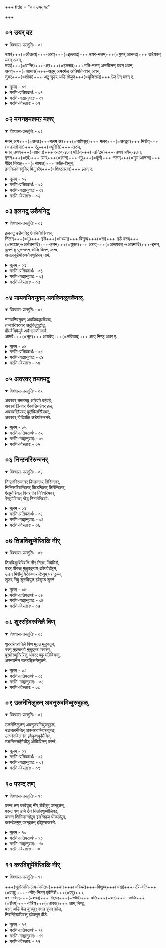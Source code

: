 +++
title = "०१ उयर् वऱ"

+++


## ०१ उयर् वऱ

<details open><summary>विश्वास-प्रस्तुतिः - ०१</summary>

उयर्व्+++(=औन्नत्य)+++-अऱव्+++(=इल्लाद)+++ उयर्-नलम्+++(=गुणम्|आनन्द)+++ उडैयवन् यवन् अवन्,  
मयर्व्+++(=भ्रान्ति)+++-अऱ+++(=इल्लाद)+++ मति-नलम् अरुळिनन् यवन् अवन्,  
अयर्व्+++(=आयास)+++-अऱुम् अमरर्गळ् अधिपति यवन् अवन्,  
तुयर्+++(=शोक)+++-अऱु चुडर् अडि तॊऴुद्+++(=पूजिसल्)+++ ऎऴ् ऎन् मनन् ए.
</details>

<details><summary>मूलम् - ०१</summary>

उयर् वऱ वुयर् नलम् उडैयवन् यवनवन्,  
मयर्वऱ मदिनलम् अरुळिनन् यवनवन्,  
अयर् वऱु ममरर् हळ् अदिपतियवनवन्,  
तुयरऱु शुडरडि तॊऴुदॆऴॆन् मनने.
</details>

<details><summary>गरणि-प्रतिपदार्थः - ०१</summary>

ऎन् मनने = नन्न मनस्से, उयर्वु = \(तनगिन्तलू हॆच्चाद\) हिरिमॆयन्नु, अऱ = इल्लद हागॆ, उयर् = उन्नतवाद \(हॆच्चाद\), नलम् = कल्याणगुणगळन्नु, उडैयवन् = उळ्ळवनु, यवन् = यारो, अवन् = अवन,  
मयर्वु = भ्रान्तियन्नु, अऱ = नीगिसुवन्थ, मदि = ज्ञान\(बुद्धि\)वन्नु, नलम् = भक्तियन्नु, अरुळिनन् = करुणिसिदवनु, यवन् = यारो, अवन् = अवन,  
अयर्वु = आयासवन्नु, निश्शक्तियन्नु मरॆवन्नु, अऱुम् = नीगिदवराद, अमरर् हळ् = अमरर \(नित्यसूरिगळ\), अदिपतियवन् = ऒडॆयनु यारो, अवन् = अवन, तुयर् = दुःखसङ्कटगळन्नु, अऱु= कडिदु हाकुव, शुडर् = प्रकाशिसुव, अडि = तिरुवडिगळन्नु तॊऴुदु = पूजिसुवुदक्कागि, ऎऴु = ऎद्देळु. 
</details>

<details><summary>गरणि-गद्यानुवादः - ०१</summary>

नन्न मनस्से,  
गुणद हिरिमॆयल्लि यारु ऎल्लरिगिन्तलू हॆच्चिन कल्याणगुणगळन्नुळ्ळवनो,  
यारु भ्रान्तियन्नु नीगिसुवन्थ ज्ञानवन्नू \(बुद्धियन्नू\) भक्तियन्नू करुणिसिदनो,  
आयास, निश्शक्ति, मरॆवु इल्लद नित्यसूरिगळिगॆ यारु ऒडॆयनो,  
दुःख सङ्कटगळन्नु तॊडॆदु हाकुवन्थ अवन प्रकाशिसुव तिरुवडिगळन्नु पूजिसुवुदक्कॆ ऎद्देळु. 
</details>

<details><summary>गरणि-विस्तारः - ०१</summary>

ऎल्ल उद्ग्रन्थगळू इष्टदेवता प्रार्थनॆयिन्द प्रारम्भवागुत्तवॆ. हागॆये, तिरुवाय् मॊऴिय मॊदलनॆय पाशुरवाद इदु इष्टदैवताप्रार्थनॆयिन्दले मॊदलागुत्तदॆ. हिडिद कॆलस सुसूत्रवागि नडॆदु सम्पूर्णगॊळ्ळबेकॆम्बुदु इदक्कॆ कारण.

तिरुवाय् मॊऴिगॆ इष्टदेवतॆ ऎन्दरॆ, सकलसद्गुणसम्पन्ननागि, सर्वोत्कृष्टनागि, परमकरुणामूर्तियागि, नित्यसूरिगॆ ऒडॆयनागि, आश्रितर दुःकसङ्कटगळन्नु तॊडॆदु हाकुववनागि इरुववने. आ परमात्मन तिरुवडिगळिगॆ ऎरगि, पूजिसुवुदु मॊदल कर्तव्य. 

तिरुवाय् मॊऴिय आद्यन्त हेळिरुवुदु अर्थपञ्चकवन्नु. ई मॊदलनॆय पाशुरदल्लिये ई विषयवन्नु ऎत्तिकॊळ्ळलागिदॆ \(१\) इदरल्लि भगवन्तन स्वरूपवन्नु सङ्ग्रहवागि हेळलागिदॆ. अवनु सकल कल्याणगुणगळिन्द परिपूर्णनु. परमकारुण्यमूर्ति. नित्यसूरिगळिगॆ ऒडॆयनु. शरणागतरक्षकनु \(२\)इदरल्लि चेतनन स्वरूपवन्नु हेळलागिदॆ. देहात्मभ्रान्तियिन्द तॊळलुववनु. इदर फलवागि, दुःखसङ्कटगळिन्द तॊळलुववनु. \(३\) चेतननु ई भ्रान्तियिन्दलू, दुःखसङ्कटगळिन्दलू बिडुगडॆ हॊन्दुवुदक्कॆ उपायवन्नु तिळिसुवुदु- कायावाचामनसा भगवन्तनन्नु चिन्तिसुत्ता, स्वामिय तिरुवडिगळन्नाश्रयिसि, ऎरगि, पूजिसुवुदु. \(४\) भगवन्तनल्लि शरणागतनागलु, बरुव प्रतिबन्धकवॆन्दरॆ भ्रान्तिरूपवाद अज्ञान. भगवन्तन कृपॆयिन्द इदु तॊलगुवुदु. \(५\) भगवन्तनन्नु आश्रयिसुवुदर फलवे परमपदसिद्धि, अमरत्त, मत्तु भगवन्तन नित्यकैङ्कर्य. 

तिरुवाय् मॊऴिय ई मॊदल पाशुरदल्लि तत्त्व, हित, पुरुषार्थगळन्नु हेळलागिदॆ- सकलकल्याणगुण परिपूर्णनागि, परमकृपाळुवागि, चेतनन भ्रान्तियन्नु होगलाडिसुव ज्ञान भक्तिगळन्नु नीडुववनागि, दुःखसङ्कटगळन्नु तॊलगिसुववनागिरुव परमात्मने – परतत्त्व. दुःखसङ्कटगळिगॆ गणियाद संसारद बन्धनदिन्द बिडुगडॆ हॊन्दुवुदक्कागि, परमात्मन तिरुवडिगळन्नु पूजिसुवुदे हित. परमात्मन तिरुवडिगळन्नाश्रयिसि, भजिसि, पूजिसि, ऒलिसिकॊण्डु, अवन कृपॆगॆ पात्रनागिअमरत्ववन्नू परमपददल्लि अवन नित्यकैङ्कर्यवन्नु पडॆदुकॊळ्ळुवुदे चेतनन परमपुरुषार्थ. 

ई पाशुरदल्लि नित्यसूरिगळ स्वरूपवन्नु हेळलागिदॆ- अवरु अमररु. सांसारिकवाद ऎल्ल सङ्कटगळिन्दलू बिडुगडॆ हॊन्दिदवरु. मरॆवु, आयास, निश्शक्ति मुन्तादवुगळिल्लदवरु. भगवन्तन नेरवाद ऒडॆतनक्कॆ ऒळपट्टवरु. अवन तिरुवडिगळ नित्यकैङ्कर्यदल्लि तॊडगिरुववरु. 

आळ्वाररु हेळुत्तारॆ- मनस्से, सकलकल्याणगुणपरिपूर्णनाद, नित्यसूरिगळिगॆ ऒडॆयनाद, कारुण्यनिधियाद, दुःखसङ्कटगळिन्द बिडुगादॆ माडतक्कवनाद परमात्मन तेजः पूर्णवाद तिरुवडिगळिगॆ ऎरगोण. अवुगळन्नु पूजिसोण, ऎद्देळु.

सरळवू सुन्दरवू आद तिरुवाय् मॊऴिय व्याख्यानकाररिगॆ कडमॆये इल्ल. व्याख्यानगळल्लि ऐदु सुप्रसिद्धियादवु- तिरुक्कूरुहै पिळ्ळान् पिळ्ळान् ऎम्बवरदु “आयिरम् पडि” ऎम्बुदॊन्दु. नञ्जीयर् अवरदु “ऒन् बदिनायिरम् पडि” ऎम्बुदु ऎरडनॆयदु. वादिकेसरि अऴहिय मणवाळ जीयर् अवरदु “पन्नीरायिरम् पडि” ऎम्बुदु मूरनॆयदु. पॆरियवाच्चान् पिळ्ळै अवरदु” इतुपत्तु नालायिरम् पडि” ऎम्बुदु नाल्कनॆयदु. नम् पिळ्ळै अवरु हेळिद्दन्ने वडक्कूत्तिरुवीदि पिळ्ळै अवरु हेळिद “ईडु” ऎम्ब “मुप्पत्तारायिअम् पडि” व्याख्यान. तिरुवाय् मॊऴिय समग्रवागि कालक्षेपमाडलिच्छिसुववरु, तिळिदवर मूलक, अवश्यवागि, ई व्याख्यानगळन्नु अरितुकॊळ्ळलेबेकु.
</details>

## ०२ मननहमलमऱ मलर्

<details open><summary>विश्वास-प्रस्तुतिः - ०२</summary>

मनन् अग+++(=अन्तः)+++मलम् अऱ+++(=नाशिसुव)+++ मलर्+++(=अरळुव)+++ मिशैय्+++(=उन्नतोन्नत)+++ ऎऱु+++(=पूरिसि)+++-तरुम्,  
मनन् उणर्व्+++(=ज्ञानत्त्)+++ अळव्-इलन् पॊऱिय्+++(=इन्द्रिय)+++-उणर्व् अवैय्-इलन्,  
इनन्+++(=एवं)+++ उणर्+++(=ज्ञान)+++-मुऱु+++(=पूर्ण)+++-नलम्+++(=गुण|आनन्द)+++ ऎदिर् निहऴ्+++(=साम्प्रत)+++ कऴि-विनुम्,  
इननिलनॆननुयिर् मिगुनरैय्+++(=शिष्टतरान्)+++ इलन् ए.
</details>

<details><summary>मूलम् - ०२</summary>

मननहमलमऱ मलर् मिशैयॆऱुदरुम्,  
मननुणर् वळविलन् पॊऱियुणर् ववैयिलन्,  
इननुणर् मुऴुनलम् ऎदिर् निहऴ् कऴिविनुम्,  
इननिलनॆननुयिर् मिहुनरैयिलने.
</details>

<details><summary>गरणि-प्रतिपदार्थः - ०२</summary>

मननहम् = मनस्सिन ऒळगडॆय, मलम् = कॊळकन्नु, अऱ = नाशगॊळिसलु, मलर् = अरळुव, मिशै= मेलिन्द मेलॆ, ऎऱु-तरुम् = मूडिबरुव, मनन् = मनस्सिन, उणर्वु = ज्ञानदिन्द, अळविलन् = अळॆयलुआगदवनू, पॊऱि = इन्द्रियगळ, उणर्वु = ज्ञानगळाद, अवै = अवुगळिन्द, इलन् = अरियलागदवनू, इनन् = इन्थवनु, मुऱु = परिपूर्णवाद, उणर् = ज्ञानवन्नू, नलम् = आनन्दवन्नू, उळ्ळवनु, ऎदिर् = मुन्दिन, निहऴ् = ईगिन, कऴि विनुम् = हिन्दिन कालगळल्लियू, इनन् = इन्थवनु, इलन् = इल्ल, ऎन् नन् उयिर् = नन्न उत्तमवादआत्मवॆ अवनु, मिगु = अवनिगॆ समनाद, नरै = हिरिमॆयुळ्ळवनु, इलन् = इल्लवे इल्ल. 
</details>

<details><summary>गरणि-गद्यानुवादः - ०२</summary>

मनस्सिन ऒळगडॆय कॊळकन्नु नाशगॊळिसलु अरळुव,  
मेलिन्द मेलॆ मूडि बरुव,  
अन्तरङ्गद \(मनस्सिन\) ज्ञानदिन्द अळॆयलु आगदवनू,  
इन्द्रियगळ ज्ञानिगळ् आदवुगळिन्द अरियल् आगदवनू, इन्थवनु,  
परिपूर्णवाद ज्ञानवन्नू आनन्दवन्नू उळ्ळवन् आगिद्दानॆ.  
मुन्दिन, ईगिन, हिन्दिन कालगळल्लि इन्थवनु इल्ल.  
नन्न उत्तमवाद आत्मवे अवनु.  
अवनिगॆ सरिसमनाद हिरिमॆय् उळ्ळवनु इल्लवे इल्ल. 
</details>

<details><summary>गरणि-विस्तारः - ०२</summary>

मनस्सिन ऒळगडॆय कॊळकन्नु नाशगॊळिसलु अरळुव, मेलिन्द मेलॆ मूडि बरुव, अन्तरङ्गद \(मनस्सिन\) ज्ञानदिन्द अळॆयलु आगदवनू, इन्द्रियगळ ज्ञानिगळादवुगळिन्द अरियलागदवनू, इन्थवनु, परिपूर्णवाद ज्ञानवन्नू आनन्दवन्नू उळ्ळवनागिद्दानॆ. मुन्दिन, ईगिन, हिन्दिन कालगळल्लि इन्थवनु इल्ल. नन्न उत्तमवाद आत्मवे अवनु. अवनिगॆ सरिसमनाद हिरिमॆयुळ्ळवनु इल्लवे इल्ल. 

मॊदल पाशुरदल्लि आळ्वाररु भगवन्तनु सकलकल्याणगुणनिधियॆन्दू, सर्वश्रेष्ठनॆन्दू, परमपददल्लि वासिसुव नित्यसूरिगळिगॆ नियामकनॆन्दू, दुःखसङ्कटगळन्नु नीगिसुववनॆन्दू हेळुत्ता आ महामहिमन तिरुवडिगळन्नाश्रयिसबेकॆन्दु हेळिदरु. ई पाशुरदल्लि, भगवन्तन परत्वद हिरिमॆयेनॆम्बुदन्नु विवरिसि हेळुत्तारॆ.

भगवन्तन तिरुवडिगळु अष्टु सुलभवागि नमगॆ लभिसुवुदे? अवनन्नु मनस्सिनिन्दलू इन्द्रियगळिन्दलू तिळियलादीते? 

ऎण्टुबगॆय कॊळकु नम्ममनस्सिनल्लि मनॆमाडिकॊण्डिरुत्तवॆ ऎन्नुत्तारॆ.काम, क्रोध, लोभ, हर्ष, मान, मद, धृति मत्तु विषाद – इवुगळन्नु मनस्सिन कश्मल ऎन्नुत्तारॆ. कॊळकाद मनस्सिनिन्द भगवच्चिन्तनॆ साध्यविल्ल. ई कॊळकन्नु निवारिसुवुदक्कॆ मनस्सिनल्लिये आगिन्दाग्गॆ हॆच्चिन ज्ञान मूडि बरुत्तदॆ. इदन्नु विवेक ऎन्नुत्तारॆ. विवेकदिन्द मनस्सिन कॊळकन्नु कण्डुकॊळ्ळबहुदु. अवुगळन्नु तडॆगट्टबहुदु. मनस्सन्नु परिशुद्धगॊळिसबहुदु. शुद्धमनस्सिनिन्द मात्रवे भगवन्तनन्नु अरियलादीते? मनस्सिन ज्ञानदशक्ति ऎष्टे हॆच्चु ऎन्दरू सह, अदरिन्द भगवन्तनन्नु तिळियलु साध्यवागुवुदिल्ल. भगवन्तनु अदक्कॆ ऎटुकदवनु – ’पर’नु. 

इन्नु इन्द्रियगळिन्दलो? मनस्सिन ज्ञान आन्तरङ्गिकवादरॆ, इन्द्रियगळ ज्ञान बहिरङ्गवादद्दु. ऎदुरिगॆ, सृष्टिय वस्तुगळन्नॆल्ला, ऎन्दरॆ, चेतन अचेतन वस्तुगळन्नॆल्ला इन्द्रियगळ मूलक ग्रहिसि, तिळियबहुदु. आदरॆ, आ वस्तुगळन्नु अवुगळन्नु कुरितु तिळिदुकॊळ्ळुवॆवे विना, आ ऎल्लवू अवने आगि, अवुगळल्लि अडगिरुववनू आगि, अवुगळॆल्लदरॆ निर्वाहकनू आगि, अवुगळिगिन्त ’पर’नू आगिरुव भगवन्तनन्नु ई इन्द्रियगळु अरितुकॊळ्ळलारवु. 

मनस्सिन ज्ञानदिन्दलू, इन्द्रियगळ ज्ञानदिन्दलू भगवन्तनु ’इन्थवनु’ ऎन्दु तिळिदुकॊळ्ळलु साध्यवागुवुदिल्ल. अवुगळ ज्ञानवॆल्लवू अल्पवे, अपूर्णवे. 

भगवन्तनादरो परिपूर्णज्ञानस्वरूपि, परिपूर्ण आनन्द स्वरूपि. अवन परत्व मत्तु ज्ञानानन्द स्वरूपद हिरिमॆगॆ, हिन्दिनकालदल्लि ईगिन कालदल्लि मुन्दिन कालदल्लि, याव कालदल्लियू अवनिगॆ साटियॆनिसिदवरु यारू इल्ल. 

आद्दरिन्द, मनुष्यनु आत्मनन्नु प्रयत्न पूर्वकवागि हेगॆ कण्डुकॊळ्ळलु \(अरितुकॊळ्ळलु\) साध्यवो, हागॆये, अवन आत्मन आत्मनन्नू अरितुकॊळ्ळलु सततवागि यत्निसबेकु. 

आळ्वाररु हेळुत्तारॆ- मनस्से, भगवन्तनु मनस्सिगू इन्द्रियगळिगू ’पर’नागिद्दानॆ. परिपूर्णवाद ज्ञानद मत्तु परिपूर्णवाद आनन्दद स्वरूपि अवनु. हिरिमॆयल्लि अवनिगॆ समनादवरु यावागलू याव कालदल्लू, इल्लवे इल्ल\! नन्न अन्तरङ्गदल्लिये अवनिद्दानॆ\! नन्न आत्मक्कॆ आत्मनागिद्दानॆ\! इदन्नरितुकॊण्डु, नावु अवन तिरुवडिगळन्नु अत्यन्त विनीतभावदिन्द आश्रयिसोण – ऎद्देळु.
</details>

## ०३ इलनदु उडैयनिदु

<details open><summary>विश्वास-प्रस्तुतिः - ०३</summary>

इलनदु उडैयनिदु ऎननिनैवरियवन्,  
निलन्+++(=भू)+++-इडै+++(=मध्यम्)+++ विसुम्ब्+++(=ख)+++-इडै उरुव्+++(=रूपवत्→अचेतनादि)+++-इनन्+++(=युक्त)+++ अरुव्+++(=अरूपवत् →आत्मादि)+++-इनन्,  
पुलनॊडु पुलनलन् ऒऴि विलन् परन्द,  
अन्नलनुडैयॊरुवनैनणुहिनम् नामे.
</details>

<details><summary>मूलम् - ०३</summary>

इलनदु उडैयनिदु ऎननिनैवरियवन्,  
निलनिडै विशुम्बिडै उरुविननरुविनन्,  
पुलनॊडु पुलनलन् ऒऴि विलन् परन्द,  
अन्नलनुडैयॊरुवनैनणुहिनम् नामे.
</details>

<details><summary>गरणि-प्रतिपदार्थः - ०३</summary>

इलन् अदु = अदरल्लि \(अवनु\) इल्ल, उडैयन् इदु = इदरल्लि \(अवनु\) इद्दानॆ, ऎन् = ऎम्बुदन्नु, निनैवु = चिन्तिसुवुदक्कॆ, अरियवन् = अपरूपनादवनु, \(असाध्यनु\),  
निलन् इडै = नॆलदल्लि \(भूलोक मुन्ताद कॆळलोकगळल्लि\), विशुम्बुइडै = आकाशदल्लि \(मेलण लोकगळल्लि\), उरुविनन् = रूपवुळ्ळ अचेतनवस्तुगळॆल्लदरल्लियू उळ्ळवनु, अरुविनन् = रूपविल्लद चेतनवस्तुगळॆल्लदरल्लियू उळ्ळवनु, पुलनॊडु = इन्द्रियविषयगळागियू, पुलनलन् = इन्द्रिय विषयगळागदॆयू, इरुववनु, ऒऴिवु इलन् = नाशविल्लदवनु, परन्द = व्यापिसिरुव, अनलम् उडै = \(सकल\) कल्याणगुणगळॊडनॆ कूडिदवनु, ऒरुवनै = साटियिल्लदवनु – अवनन्नु, नामे = नावे, नणुहिहन् = समीपिसिद्देवॆ. 
</details>

<details><summary>गरणि-गद्यानुवादः - ०३</summary>

इदरल्लि \(अवनु\) इल्ल, अदरल्लि इद्दानॆ ऎम्बुदन्नु चिन्तिसलु असाध्यनादवनन्नु, नॆलदल्लि \(भूलोक मुन्ताद कॆळलोकगळल्लि\) मत्तु आकाशदल्लि \(मेलण लोकगळल्लि\) इरुव रूपवुळ्ळ अचेतन वस्तुगळल्लियू, रूपविल्लद चेतनवस्तुगळल्लियू इरुववनन्नु, इन्द्रियगळ विषयगळागियू विषयगळागदॆयू इरुववनन्नु, नाशविल्लदवनन्नु, व्यापिसिरुव आ कल्याणगुणगळॊडनॆ कूडिदवनन्नु, साटियिल्लदवनन्नु नावे समीपिसिद्देवॆ. 
</details>

<details><summary>गरणि-विस्तारः - ०३</summary>

हिन्दिन पाशुरदल्लि भगवन्तन ’पर’त्ववन्नु हेळलायितु. ई पाशुरदल्लि भगवन्तन ’सर्वव्यापकत्व’ मुन्ताद इन्नू कॆलवु विशिष्टगुणगळन्नु विवरिसलागुवुदु. 

भगवन्तनॆल्लिद्दानॆ? इल्ले? अल्ले? ई वस्तुविनल्ले? आ वस्तुविनल्ले? अवनु ऎल्लि इल्ल? ई बगॆय संशयक्कॆ अवकाशकॊडद हागॆ भगवन्तनु ऎल्लॆल्लियू ऎल्ल वस्तुगळल्लियू दॊड्डदु चिक्कदु ऎन्नदॆ, चेतन अचेतन ऎन्नदॆ, मेलण लोकदवु, भूलोकदवु, कॆळगिन लोकगळवु ऎन्नदॆ – ऎल्ल वस्तुगळल्लियू कूडिकॊण्डिद्दानॆ. 

रूपविरुव वस्तुगळु अचेतनगळु. अवु बगॆबगॆय रूपगळन्नु पडॆदवु. प्रकृतियल्लिरतक्कवु. कण्णिगॆ काणिसतक्कवु. चेतनवस्तुगळॆन्दरॆ चैतन्यवन्नु हॊन्दिरुव मनुष्य मत्तु बगॆबगॆय प्राणिगळु. अवु चलिसतक्कवु, कॆलस माडतक्कवु, आशॆ, कोप, द्वेषगळन्नुळ्ळवु. ई चेतन वस्तुगळिगू भिन्नरूपविदॆ, दिट्ट. आदरॆ, ई वस्तुगळल्लिद्दुकॊण्डु अवुगळिगॆ चैतन्यवन्नु कॊडतक्क जीवात्मनिगॆ रूपविल्ल. आळ्वाररु ’रूपविरुव’ ’रूपविल्लद’ वस्तुगळन्नु विङ्गडिसिरुवुदु हीगॆ ऎनिसुत्तदॆ. 

इन्द्रियगळन्नु प्रकृतियल्लिरुव वस्तुगळन्नु अरितुकॊळ्ळुव साधनगळु ऎन्नुत्तारॆ. इन्द्रियगळु हत्तु ऐदु ज्ञानेन्द्रियगळु, ऐदु कर्मेन्द्रियगळु. किवि, कण्णु, मूगु, नालगॆ, चर्म – इवु ज्ञानेन्द्रियगळु. वाक्कू, पाणि\(कै\), पाद\(कालु\), पायु \(मलमूत्रद्वार\), उपस्थ\(जननेन्द्रिय\) – इवु कर्मेन्द्रियगळु. इन्द्रियगळिगॆ वेद्यवागुव \(तिळियुव\) विषयवन्नु ’इन्द्रियार्थ अथवा ’विषय’ ऎन्नुत्तारॆ. ज्ञानेन्द्रियगळल्लि किविगॆ शब्द तिळियुत्तदॆ. आद्दरिन्द ’शब्द’ अदर मूगिगॆ ’गन्ध’ \(वासनॆ\), नालगॆगॆ ’रस’\(रुचि\), चर्मक्कॆ ’स्पर्श’ – इवु इन्द्रियार्थगळु. कर्मेन्द्रियगळल्लि वाक्किगॆ ’मातु’ पाणिगॆ \(कैगॆ\) ’कुशल कॆलस’, पाद\(कालु\)क्कॆ सञ्चार, पायुविगॆ ’विसर्जनॆ’ मत्तु उपस्थक्कॆ ’आनन्द’ इन्द्रियार्थगळु. 

चेतनन इन्द्रियगळ विषयगळागिरुववनु भगवन्त. अवन अस्तित्वविल्लद इन्द्रिय व्यर्थवे. हत्तु इन्द्रियगळल्लि हत्तु बगॆयागि आनन्दवन्नु कॊडतक्कवनु भगवन्त. ई इन्द्रिय विषयगळिन्द बेर्पट्टू, अवुगळिगॆ सम्बन्धविल्लदन्तॆयू भगवन्तनिद्दानॆ. 

चेतन अचेतन वस्तुगळॆल्लवू नाशहॊन्दतक्कवु. भगवन्तनिगॆ नाशवॆम्बुदे इल्ल. अवनु नित्य- अनित्यनल्ल. 

याव रीतियिन्द नोडिदरू, चिन्तिसिदरू, भगवन्तनिगॆ साटिये इल्ल. ऒब्बने आगि, अद्वितीयनागि इद्दानॆ.

आळ्वाररु हेळुत्तारॆ- मनस्से, इदु, अदु ऎन्नदन्तॆ ऎल्ल लोकगळ ऎल्ल चेतन अचेतन वस्तुगळल्लियू परमात्मनिद्दानॆ. अवनु सर्वव्यापि. इन्द्रियगळॊडनॆ विषयरूपदल्लि कूडिकॊण्डिद्दानॆ. अवुगळिन्द बेर्पट्टू विषयवल्लद्दागियू इद्दानॆ. अवनिगॆ नाशवॆम्बुदे इल्ल. अवनु नित्यनु. सकलकल्याणगुणगळन्नुळ्ळवनागि, साटियिल्लदवनागि इद्दानॆ. अन्थ परमात्मनन्नु नावे समीपिसोण. अवनन्नु आश्रयिसि उज्जीवनगॊळ्ळोण, ऎद्देळु.
</details>

## ०४ नामवनिवनुवन् अवळिवळुवळॆवळ्,

<details open><summary>विश्वास-प्रस्तुतिः - ०४</summary>

नामवनिवनुवन् अवळिवळुवळॆवळ्,  
तामवरिवरुवर् अदुविदुवुदुवॆदु,  
वीमवैयिवैयुवै अवैनलन्तीङ्गवै,  
आमवै+++(=भूत)+++ आयवैय्+++(=भविष्यद्)+++ आय् निण्ड्र अवर् ए.
</details>

<details><summary>मूलम् - ०४</summary>

नामवनिवनुवन् अवळिवळुवळॆवळ्,  
तामवरिवरुवर् अदुविदुवुदुवॆदु,  
वीमवैयिवैयुवै अवैनलन्तीङ्गवै,  
आमवैयायवै आय् निन्ऱववरे.
</details>

<details><summary>गरणि-प्रतिपदार्थः - ०४</summary>

नाम् = ’नानु’ ऎन्दु हेळिकॊळ्ळुववरु, अवन् = अवनु, इवन् = इवनु, उवन् = मूरनॆयवनु \(बेरॆ इन्नॊब्ब\), अवळ् = अवळु, इवळ् = इवळु, उवळ् = बेरॊब्बळु, ऎवळ् = यारो ऒब्बळु, ताम् = तावु \(अवरु\), अवर् इवर् उवर् = \(तावल्लद\) अवरु, इवरु, बेरॆयवरु, अदु = आ वस्तु \(आ प्राणि\), इदु = ई वस्तु \(ई प्राणि\), उदु = बेरॊन्दु वस्तु \(बेरॊन्दु प्राणी\), ऎदु = यावुदो वस्तु \(यावुदो प्राणि\) वीम् = अळियुव \(नाशहॊन्दुव\), अवै इवै उवै = अवु, इवु, बेरॆयवु, नलम् अवै = ऒळ्ळॆय \(गुणगळुळ्ळ\) वस्तुगळु, तीङ्गु अवै = कॆट्ट\(गुणगळुळ्ळ\) वस्तुगळु, तीङ्गुअवै = कॆट्ट \(गुणगळुळ्ळ\) वस्तुगळु, आम् अवै = मुन्दॆ हुट्टुव अवु \(वस्तुगळु\), आय् अवै = गतिसिद अवु\(वस्तुगळु\), आय् = \(ऎल्लवू\) आगि, निन्ऱ = इरुववनु, अवरे = आ सर्वेश्वरने. 
</details>

<details><summary>गरणि-गद्यानुवादः - ०४</summary>

नानु, अवनु, इवनु, बेरॊब्ब, अवळु इवळु बेरॊब्बळु यारो ऒब्बळु, तावु, इवरु अवरु बेरॆयवरु, अदु इदु बेरॊन्दु यावुदो ऒन्दु, अळियुव \(नाशहॊन्दुव\) अदु इदु बेरॆयवु, ऒळ्ळॆयवस्तुगळु, कॆट्ट वस्तुगळु मुन्दॆ हुट्टुवुवु, गतिसि होदवु ऎल्लवू आगि इरुववनु आ सर्वेश्वरने. 
</details>

<details><summary>गरणि-विस्तारः - ०४</summary>

हिन्दिन पाशुरदल्लि भगवन्तनन्नु अळिविल्लदवनु, शाश्वतनु ऎन्दु हेळलायितु. ई पाशुरदल्लि भगवत्स्वरूपद इन्नॊन्दु मुखवन्नु ऎत्ति हिडियलागिदॆ. 

सृष्टियल्लि मेलण वर्गद प्राणि – मानव, कॆळवर्गद प्राणि – तिर्यक् जन्तुगळु, अजीववस्तु ऎन्दु मूरु बगॆय विङ्गडणॆ. मानवरल्लि गण्डु, हॆण्णु ऎम्ब भेद. तिर्यक् जन्तुगळु नाना रीतियवादरू अवुगळल्लू गण्डु, हॆण्णु भेद. अजीव वस्तुगळु अदॆष्टु बगॆयवो\! हीगॆ, लॆक्कविल्लदष्टु चेतनाचेतन वस्तुगळन्नॆल्ल पङ्गडगळागि गुरुतिसुवुदक्कॆ अवुगळिगॆ हॆसरिडलागिदॆ. हॆसरु, रूप – इवॆरडू वस्तुवन्नु गुरुतिसुत्तदॆ. सङ्ख्यारूपदल्लि ’ऒन्दु, अनेक’ ऎन्दु विङ्गडणॆ इदॆ. 

’नानु’ ऎन्दु हेळिकॊळ्ळुव, ’अवनु इवनु बेरॆयवनु’ ऎन्दु करॆयुव मानव \(चेतन\) वस्तुगळु, ऎन्दरॆ, ’गण्डसु’ ऎन्दु हेळिकॊळ्ळुव वस्तुगळॆल्लवू, हागॆये ’हॆङ्गसु’ ऎन्निसिकॊळ्ळुव चेतनवस्तुगळॆल्लवू, प्राणविल्लद \(अचेतन\) वस्तुगळॆल्लवू, हिन्दॆ इद्दु अळिदुहोदवु, ईग इरुवुवु, मुन्दॆ हुट्टबहुदादवु- ऎल्लवू सर्वेश्वरने\!

हीगॆ हेळुवुदरिन्द, साटियिल्लद ऒब्बने आगिरुव सर्वेश्वरनु, भिन्नभिन्नवाद सृष्टियवस्तुगळॆल्लवू आगिद्दानॆम्ब अवन सर्वशक्तित्ववन्नु हेळिदन्तागुत्तदॆ. ऒब्बने आदवनु भिन्नभिन्न नाम रूपगळिन्द शोभिसुवुदु परमाश्चर्यकर\! अदक्कागिये सृष्टियन्नु परमात्मन “लीलाविभूति” ऎन्नुवुदु. 

लीलाविभूतियल्लि ’ऒळ्ळॆय’ ’ऒळ्ळॆयदल्लद’ वस्तुगळ परस्पर विरुद्ध गुणगळ, तोरिकॆयिदॆ. ऎल्लक्कू नाशविदॆ. 

आळ्वाररु हेळुत्तारॆ- मनस्से, नम्म कण्ण मुन्दिरुव दृष्टियन्नु गमनिसोण. नाना प्राणिगळू, वस्तुगळू आगि, गण्डु हॆण्णुगळागि, भिन्नभिन्न स्वभवदवरागि, हुट्टि सायतक्कवरागि इरुववरॆल्लवू आ सर्वेश्वरन स्वरूपवे अवन लीलाविभूतिये\!
</details>

## ०५ अवरवर् तमतमदु

<details open><summary>विश्वास-प्रस्तुतिः - ०५</summary>

अवरवर् तमतमदु अऱिवऱि वहैवहै,  
अवरवरिऱैयवर् ऎनवडियडैवर् हळ्,  
अवरवरिऱैयवर् कुऱैविलरिऱैयवर्,  
अवरवर् विदिवऴि अडैयनिन्ऱनरे.
</details>

<details><summary>मूलम् - ०५</summary>

अवरवर् तमतमदु अऱिवऱि वहैवहै,  
अवरवरिऱैयवर् ऎनवडियडैवर् हळ्,  
अवरवरिऱैयवर् कुऱैविलरिऱैयवर्,  
अवरवर् विदिवऴि अडैयनिन्ऱनरे.
</details>

<details><summary>गरणि-प्रतिपदार्थः - ०५</summary>

अवर् अवर् = बेरॆबेरॆयवरु, तमतमदु = तम्मतम्म, अऱिवु = तिळिवळिकॆगॆ तक्कन्तॆ, अऱि = तिळिदु, वहै वहै = बगॆबगॆयागि, अवरवर् = अवरवर, इऱैयवर् हळ् = दैवगळु \(देवरुगळु\), ऎन = ऎन्दु, अडि अडैवर् हळ् = आश्रयिसुत्तारॆ, अवरवर् = अवरवर, इऱैयवर् = देवरुगळु, कुऱैवु इलर् = कॊरतॆयिल्लद, इऱैयव्र् = स्वामिये, अवरवर = अवरवर, विदिवऴि = विधियन्तॆ, \(अदृष्टदन्तॆ\), अडाइय = \(फलवन्नु\) पडॆयुवन्तॆ, निन्ऱनरे = इरुववरे. 
</details>

<details><summary>गरणि-गद्यानुवादः - ०५</summary>

अवरवरु तम्मतम्म तिळिवळिकॆगॆ तक्कन्तॆ अरितुकॊण्डु, बगॆबगॆयागि अवरवर दैवगळु \(देवरुगळु\) ऎन्दु आश्रयिसुत्तारॆ. अवरवर आ देवरुगळु कॊरतॆयिल्लद \(परिपूर्णनाद\) स्वामिये\! अवरवर विधियन्तॆ \(अदृष्टक्कॆ तक्कन्तॆ\) फलवन्नु पडॆयुत्तिरुववरे. 
</details>

<details><summary>गरणि-विस्तारः - ०५</summary>

हिन्दिन पाशुरदल्लि, सर्वेश्वरन अपारवाद सृष्टिशक्तियन्नु कुरितु हेळलायितु. ई पाशुरदल्लि अवन सर्वरक्षकत्ववन्नु कुरितु हेळलागुत्तदॆ. 

जगत्तिनल्लिरुव जनरॆल्ल मनुष्यरे. आदरॆ, अवरॆल्लरू ऒन्दे रीतियवरल्ल. ऒन्दे बगॆय तिळिवळिकॆयुळ्ळवरल्ल. अवरवर तिळिवळिकॆगॆ तक्कन्तॆये अवरवर योचनॆगळु, कार्यगळु, नडॆनुडिगळु. अदक्कॆ तक्कन्तॆये अवर पूजॆयू, दैववू, बेरॆबेरॆ जनरु, तावु अरितुकॊण्डन्तॆ, बेरॆबेरॆ हॆसरिन, रूपद, दैवगळन्नु आश्रयिसुत्तारॆ. पूजिसुत्तारॆ, ऎरगि बेडुत्तारॆ, ऎन्द मात्रक्कॆ, सृष्टियल्लि ऎष्टु जनरुण्टो, अवर योचनॆ भावनॆगळु हेगो, हागॆ, देवरू अनेकवागिद्दानॆ ऎन्दु भाविसबारदु. भिन्नभिन्नवागि कण्डुबन्दरू, हागॆये पूजॆगॊण्डु फलवन्नु नीडबहुदादरू, नाना नामरूपगळिन्द करॆयल्पडुव आ दैवगळॆल्लवू याव कॊरतॆयू इल्लद परिपूर्णनाद सर्वेश्वरन स्वरूपगळे. अवरॆल्लर मूलक पूजॆगॊळ्ळुववनू अवने. फलकॊडुववनू अवने. 

आळ्वाररु हेळुत्तारॆ- मनस्से, भगवन्तनन्नु जन बगॆबगॆयाद नामरूपगळिन्द पूजिसुत्तारष्टॆ. आया ’देवरु’गळु अवरवर कोरिकॆगळन्नु सलिसुत्तारॆन्दु तिळियुत्तारष्टॆ. नावु हीगॆ नोडुवॆवादरू, वास्तववागि, अवरु माडुव भिन्नभिन्नवाद ऎल्ल पूजॆगळू सर्वेश्वरनिगे सल्लुत्तवॆ. अवक्कॆ फलगळु मात्र अवरवर अदृष्टक्कॆ तक्कन्तॆ अवरिगॆ लभिसुत्तवॆ.
</details>

## ०६ निन्ऱनरिरुन्दनर्

<details open><summary>विश्वास-प्रस्तुतिः - ०६</summary>

निन्ऱनरिरुन्दनर् किडन्दनर् तिरिन्दनर्,  
निन्ऱिलरिरुन्दिलर् किडन्दिलर् तिरिन्दिलर्,  
ऎन्ऱुमोरियल् विनर् ऎन निनैवरियवर्,  
ऎन्ऱुमोरियल् वॊडु निन्ऱवॆन्दिडरे.
</details>

<details><summary>मूलम् - ०६</summary>

निन्ऱनरिरुन्दनर् किडन्दनर् तिरिन्दनर्,  
निन्ऱिलरिरुन्दिलर् किडन्दिलर् तिरिन्दिलर्,  
ऎन्ऱुमोरियल् विनर् ऎन निनैवरियवर्,  
ऎन्ऱुमोरियल् वॊडु निन्ऱवॆन्दिडरे.
</details>

<details><summary>गरणि-प्रतिपदार्थः - ०६</summary>

निन्ऱनर् = निन्तिरुववरु, इरुन्दनर् = कुळितु इरुववरु, \(तङ्गिरुववरु\), किडन्दनर् = मलगिरुववरु, तिरिन्दनर् = अलॆदाडुववरु, निन्ऱलर् = निल्लदवरु \(निन्तिल्लदवरु\), इरुन्दिलर् = कुळितिल्लदवरु \(कुळितिरदवरु\), किडन्दिलर् = मलगिरदवरु \(मलगदवरु\), तिरिन्दिलर् = अलॆदाडदिरुववरु \(अलॆदाडदवरु\), ऎन्ऱुम् = यावागलू, ओर् = ऒन्दे विधवाद, इलल् विनर् = ऒप्पुअन्थ् सहजस्वभावदवरु ऎन = ऎन्दु, निनैवु = तिळियलु \(भाविसलु\) अरियवर् = अरियदवरु, ऎन्ऱुम् = यावागलू, ओर् = ऒन्दे, इलल् वॊडु = सहजस्वभावदॊम्दिगॆ, निन्ऱ = कूडिरुव, ऎम् तिडरे = नम्म दृढवन्तरे. 
</details>

<details><summary>गरणि-गद्यानुवादः - ०६</summary>

निन्तिरुववरु, कुळितिरुववरु, मलगिरुववरु, अलॆदाडुववरु, निन्तिरदवरु, कुळितिरदवरु, मलगिरदवरु, अलॆदाडदवरु, इवरु, यावागलू ऒन्दे रीतिय ऒप्पुवन्थ सहजस्वभावदवरु, ऎन्दु तिळियलु \(भाविसलु\) अरियदवरु. इवरु, यावागलू ऒन्दे सहजस्वभावदिन्द कूडिरुव नम्म दृढवन्तरे. 
</details>

<details><summary>गरणि-विस्तारः - ०६</summary>

ई पाशुरदल्लि ’ऒप्पुवन्थ’ स्वभाव यावुदु ऎम्बुदन्नू आ स्वभावदिन्द आगुवुदेनु ऎम्बुदन्नु विवरिसलागिदॆ. 

निल्लुवुदु, कूडुवुदु, मलगुवुदु, अलॆदाडुवुदु – इवुगळु ऎल्ल प्राणिगळिगूअन्वयिसुव सामान्यवाद क्रियॆगळु. इवन्नु ’प्रवृत्ति’ ऎन्नुत्तारॆ. मनुष्यनु इदक्कॆ हॊरतल्ल. ईप्रवृत्तिगळल्लि यावुदादरू ऒन्दन्नु मात्रवे अवनु हिडिदिरलु साध्य. ऒन्दे कालदल्लि ऎरडु प्रवृत्तिगळल्लि तॊडगिरुवुदु असाध्य. उदाहरणॆगॆ, निन्तिरुववनु अदे कालदल्लि कुळितू इरलु साध्यविल्ल, ऎरडु प्रवृत्तिगळु एककालदल्लि ऒट्टिगॆ नडॆयलारवॆम्बुदु ऎल्लरिगू वेद्यवादद्दे. ऒन्दु प्रवृत्तियिन्द मत्तॊन्दक्कॆ बदलायिसिकॊळ्ळबहुदु. आदरॆ, अदन्नु स्वाभाविकवागि, तॊन्दरॆगॆ ऎडॆयिल्लदन्तॆ ऎच्चरिकॆयिन्द बदलायिसबेकु. 

’निल्लदिरुवुदु’ ऎम्ब निल्लुवुदर व्यतिरेक क्रियॆ ऎन्दरॆ, निल्लुव प्रवृत्तियल्लि तॊडगदिरुववनु अदन्नुळिदु बेरॆ यावुदादरॊन्दु प्रवृत्तियल्लि तॊडगिरबेकागुवुदु. हागॆये, कूडदॆ इरुववनु, कुळितुकॊळ्ळुवुदन्नु बिट्टु निल्लुवुदाघलि, मलगुवुदागलि, अलॆदाडुवुदागलि माडबेकु. 

यावुदादरॊन्दे ऒन्दु प्रवृत्तियल्लि तॊडगि, नडॆयुत्ता, तन्न आ प्रवृत्तियिन्द मत्तॊन्दक्कॆ बदलायिसुत्तिरुववनु चञ्चलस्वभावदवनु. ई स्वभावदवनिन्द याव बलवाद कॆलसवू नडॆयुवुदिल्ल. याव उत्तम फलवन्नु पडॆयुवुदक्कू अवनु योग्यनल्ल. ऒन्दु प्रवृत्तियिन्द मत्तॊन्दक्कॆ बदलायिसुवुदन्ने मरॆतु, आ ऒन्दु प्रवृत्तियल्लिये बेसरविल्लदन्तॆ इरुववनु दृढस्वभावदवनु. इन्थवनिन्द ऎन्थ कष्टद कॆलसवादरू साध्यवागुवुदु.
</details>

## ०७ तिडविशुम्बॆरिवळि नीर्

<details open><summary>विश्वास-प्रस्तुतिः - ०७</summary>

तिडविशुम्बॆरिवळि नीर् निलम् मिवैमिशै,  
पडर् पॊरुळ् मुऴुवदुमाय् अवैयवैदॊऱुम्,  
उडन् मिशैयुयिरॆनक्करन्दॆञ्गुम् परन्दुळन्,  
शुडर् मिहु शुरुदियुळ् इवैयुण्ड शुरने.
</details>

<details><summary>मूलम् - ०७</summary>

तिडविशुम्बॆरिवळि नीर् निलम् मिवैमिशै,  
पडर् पॊरुळ् मुऴुवदुमाय् अवैयवैदॊऱुम्,  
उडन् मिशैयुयिरॆनक्करन्दॆञ्गुम् परन्दुळन्,  
शुडर् मिहु शुरुदियुळ् इवैयुण्ड शुरने.
</details>

<details><summary>गरणि-प्रतिपदार्थः - ०७</summary>

तिडम् = दृढवाद, विशुम्बु = आकाश, ऎरि = अग्नि, वळि = वायु, नीर् = नीरु, निलम् = भूमि, इवै = इवुगळ, मिशै = नडुवॆ, \(आधारदिन्द\) पडर्= हरडिरुव, पॊरुळ् = वस्तुगळु, मुऴुवदुम् = सम्पूर्णवागि \(ऎल्लवू\), आय् = आगि, अवै अवै तॊऱुम् = आया वस्तुगळल्लॆल्ला, उडन् = ऒडनॆ \(ऒट्टिगॆ\), मिशै = अनुभविसुव, उयिर् ऎन् = जीववो ऎम्बन्तॆ, करन्दु = कलॆतुहोगि \(काणिसदन्तिद्दु, मरॆयागि\), ऎङ्गुम् = ऎल्लॆल्लियू, परन्दु उळन् = हरडि \(व्यापिसि\) इद्दानॆ, शुडर् मिहु = अत्यन्त प्रकाशवन्तनागिद्दानॆ, शुरुदियुळ् = वेदगानदल्लिद्दानॆ, इवै= इवॆल्लवन्नू, उण्ड = कबळिसिदवनाद, शुरने = देवने \(अवनु\). 
</details>

<details><summary>गरणि-गद्यानुवादः - ०७</summary>

दृढवाद आकाश, अग्नि, वायु, नीरु, नॆल – इवुगळ आधारदिन्द \(नडुवॆ\) हरडिरुव वस्तुगळॆल्लवू आगि, आया वस्तुगळल्लॆल्ला ऒडनॆये \(ऒट्टिगॆ\) अनुभविसुव जीववो ऎम्बन्तॆ कलॆतु होगि \(काणिसदन्तॆ इद्दुकॊण्डु\) ऎल्लॆल्लियू व्यापिसि, अत्यन्त प्रकाशवन्तनागि, वेदगानदल्लि, इद्दानॆ. इवॆल्लवन्नू कबळिसिदवनाद देवने \(अवनु\). 
</details>

<details><summary>गरणि-विस्तारः - ०७</summary>

हिन्दिन पाशुरदल्लि, भगवन्तनन्नु आश्रयिसुवुदक्कॆ दृढवाद सहज प्रवृत्ति बलु मुख्यवॆन्दु हेळलायितु. ई पाशुरदल्लि अन्थ प्रवृत्तिगॆ आधारवागिरुववनु यारु, अवनु हेगिद्दानॆ, ऎल्लिद्दानॆ ऎम्बुदन्नु हेळलागुत्तदॆ. 

आकाश, अग्नि, वायु, नीरु, नॆल – इवु पञ्चभूतगळु. इवुगळल्लि ऒन्दॊन्दू दृढवाद प्रवृत्तियन्नुळ्ळवु. इवुगळन्नु बळसिकॊण्डु आगिरुववे सृष्टियल्लिरुव ऎल्लाचेतन अचेतनवस्तुगळू. इवुगळल्लि, ऒन्दॊन्दु वस्तुविनल्लू जीवात्मनु कूडिकॊण्डिद्दानॆ. ई रीतियल्लि परमात्मनु ऎल्लॆल्लियू व्यापिसिकॊण्डिद्दानॆ. अवनु अत्यन्त प्रखरवाद तेजस्सिनिन्द तुम्बिद्दानॆ. वेदगळल्लि हेळिरुव हागॆये अवनु ॐकारवॆम्ब नादद स्वरूपनागिद्दानॆ. 

सृष्टिगॆ नियामकनागि, अगोचरनागि, ऒन्दॊन्दु वस्तुविनल्लियू सेरिकॊण्डु, अवुगळन्नु निर्वहिसुव परमात्मने, प्रळयकालबन्दाग, सृष्टिय ऎल्ल वस्तुगळन्नू कबळिसि बिडुत्तानॆ. 

आळ्वाररु हेळुत्तारॆ- मनस्से, भगवन्तनु तानु सृष्टिसिद पञ्चभूतगळिन्दले, सृष्टियल्लिरुव ऎल्ला वस्तुगळन्नू उण्टुमाडिद्दानॆ. अवुगळल्लि जीवात्मनु हेगॆ कूडिकॊण्डिद्दानो हागॆये परमात्मनाद तानू कण्णिगॆ काणिसदन्तॆ अडगिकॊण्डिद्दानॆ. अवनु ई रीतियल्लि ऎल्लॆल्लियू व्यापिसि, ऎल्लवन्नू निर्वहिसुत्तानॆ. कडॆयल्लि, ऎन्दरॆ, प्रळयकालदल्लि, ऎल्लवन्नू ताने कबळिसि, मरुसृष्टिगॆन्दु ऎल्लवन्नू तन्नल्लिट्टुकॊण्डु रक्षिसुत्तानॆ. अत्यन्त तेजोरूपवे अवनु. वेदगळल्लि हेळिरुव ऒङ्कारद नादस्वरूपनू अवने. अवनन्नु नावु आश्रयिसोण, ऎद्देळु.
</details>

## ०८ शुररऱिवरुनिलै विण्

<details open><summary>विश्वास-प्रस्तुतिः - ०८</summary>

शुररऱिवरुनिलै विण् मुदल् मुऴुवदुम्,  
वरन् मुदलायवै मुऴुदुण्ड परपरन्,  
पुरमॊरुमून्ऱिरित्तु अमरर् क्कु मऱिवियन्दु,  
अरनयनॆन उलहऴित्तमैत्तुळने.
</details>

<details><summary>मूलम् - ०८</summary>

शुररऱिवरुनिलै विण् मुदल् मुऴुवदुम्,  
वरन् मुदलायवै मुऴुदुण्ड परपरन्,  
पुरमॊरुमून्ऱिरित्तु अमरर् क्कु मऱिवियन्दु,  
अरनयनॆन उलहऴित्तमैत्तुळने.
</details>

<details><summary>गरणि-प्रतिपदार्थः - ०८</summary>

शुरर् = \(ब्रह्मादि\)देवतॆग्ळु, अऱिवु = अरितुकॊळ्ळद, अरु = अपरूपवाद, निलै = स्थितिय, विण् = मूलप्रकृति, मुदल् = मॊदलागि, मुऴुवदुम् = पूर्तियागि ऎल्लक्कू, वरन् = श्रेष्ठनाद, मुदल् आय् = मॊदलनॆयवनागि \(मूलकारणनागि\), अवै = अवुगळन्नु, मुऴुदु = ऎल्लवन्नू \(पूर्तियागि\) उण्ड = उण्डवनाद, परपरन् = परापरनु\(परमपुरुषनु\), पुरम् ऒरु मून्ऱु = श्रीपुरगळन्नु, ऎरित्तु = सुट्टु, अमरर् क्कु = देवतॆगळिगॆ, अऱिवु इयन्द = ज्ञानवन्नित्त, अरन् अयन् ऎन = हानु, अजनु \(ब्रह्मनु\) ऎन्दु, उलहु = लोकगळन्नु, अऴित्तु = नाशपडिसि, अमैत्तु = सृष्टिसि, उळने = इरुववने. 
</details>

<details><summary>गरणि-गद्यानुवादः - ०८</summary>

ब्रह्मादिदेवतॆगळु अरितुकॊळ्ळलारद अपरूपवाद स्थितिय मूल प्रकृति मॊदलागि पूर्तियागि ऎल्लक्कू श्रेष्ठनाद मॊदलनॆयवनागि \(आदिकारणनागि\), अवुगळन्नॆल्लवन्नू पूर्तियागि उण्डवनाद परापरनु \(परमपुरुषनु\) त्रिपुरगळन्नु सुट्टु देवतॆगळिगॆ ज्ञानवन्नित्त हरनु अजनु\(ब्रह्मनु\) ऎन्दु लोकगळन्नु नाशपडिसि, सृष्टिसि, इरुववने. 
</details>

<details><summary>गरणि-विस्तारः - ०८</summary>

ई पाशुरदल्लि हिन्दिन पाशुरद विषयवन्ने इन्नू विशदीकरिसलागुवुदु. 

भगवन्तनु ऎल्लक्कू आदियागि इरतक्कवनु. ऎल्लक्कू कारण अवने. अवन आ स्वरूपवन्नु तिळिदुकॊळ्ळलु ब्रह्मादि देवतॆगळिगू सह आगदु. अन्थ श्रेष्ठवाद, अपरूपवाद स्थिति इदु. मूलप्रकृति ऎम्बुदु सृष्टियॆल्लक्कू मॊदलु ऎन्दु हेळुवुदादरू, भगवन्तनु आ मूलप्रकृतिगू मॊदले\! मूलप्रकृतियिन्द हिडिदु ऎल्ल चेतन अचेतन वस्तुगळन्नू उण्टुमाडिदवनु भगवन्तने. सृष्टिगे आदिकारणनु अवनु. प्रळयकालदल्लि ऎल्लवन्नू परिपूर्णवागि उण्डुबिडुत्तानॆ. यावुदु सृष्टियिन्द आचॆगॆ, ऎन्दरॆ, ब्रह्माण्डदिन्द आचॆगॆ इरुवुदु ऎन्नुत्तारो अदन्नु ’पर’ ऎन्नुत्तारॆ. भगवन्तनु अदक्कू ’पर’नागिद्दानॆ. आद्दरिन्द अवनन्नु ’परात्पर’ ऎन्नुत्तारॆ. त्रिपुरदहनवन्नु नडॆसिद, संहारकर्तनॆनिसिद ’हरनू’ देवतॆगळिगॆ ’ज्ञान’वन्नु बोधिसिद, सृष्टिकर्तनॆनिसिद चतुर्मुखनू \(अजनू\) अवने. ऎल्ल कालक्कू ऎल्लॆल्लूइरुव स्थितिकर्तनाद विष्णुवू सह अवने. 

त्रिपुरदहनद कतॆ – हिन्दॆ, ऒन्दुकालदल्लि, तारकासुर ऎम्बवनिद्द. अवनिगॆ तारकाक्ष, कमलाक्ष, विद्युन्मालि ऎम्ब मूवरु मक्कळु. अवरु प्रचण्डरु. आ मूवरू बहळ कठोरवाद तपस्सन्नाचरिसि, चतुर्मुखनिन्द नानारीतिय वरगळन्नु पडॆदुकॊण्डरु. तम्मिष्ट बन्द हागॆ तम्म नगरगळॊडनॆ अवरु वायुविनल्लि \(आकाशदल्लि\) अदृश्यरागि हारिहोगुव सामर्थ्यवन्नू अवरु ब्रह्मनिन्द पडॆदुकॊण्डरु. ई मूवरू इन्नू कॆलवरॊडनॆ कूडिकॊण्डु तम्म मूरुपट्टणगळन्नु \(त्रिपुरगळन्नु\) हारिसिकॊण्डु, आकाशदल्लि सञ्चरिसुत्ता, याव पट्टणद मेलॆबेकॆन्दरॆ अल्लि त्रिपुरगळन्निळिसि, आ पट्टणवन्नु पूर्णवागि नाशगॊळिसि हारिहोगुत्तिद्दरु. ई त्रिपुरासुरर काटवन्नु सहिसलारदॆ, देवतॆगळू महर्षिगळू शिवनन्नु बेडिदरु. शिवनु प्रसन्ननागि, त्रिपुरासुररन्नु तानु कॊल्लुवुदागि अवरिगॆ अभयवन्नित्तनु. अदेनु सुलभवाद कॆलसवे? शिवनु भूमियन्ने तन्न रथवन्नागि माडिकॊण्डनु. चन्द्रसूर्यरु आ रथक्कॆ चक्रगळादरु. नाल्कु वेदगळु रथद नाल्कु कुदुरॆगळादवु. मेरुपर्वतवे धनुस्सायितु. आदिशेषनु अदक्कॆ हग्गवादनु. ब्रह्मनु सारथियादनु. विष्णुवु बाणवादनु. वायुवु बाणद रॆक्कॆयादनु. हीगॆ सन्नद्धनागि, त्रिपुरासुररन्नॆदुरिसि, अवरन्नु अवर नगरगळ सहितवागि सुट्टु हाकिदनु. इदु कतॆ. 

शिवने त्रिपुरासुररन्नु ऎदुरिसि युद्धमाडिदरू, आ असुररन्नु कॊल्ललु ऎल्ल बगॆय नियोजनॆयन्नू माडिदवनू, अम्बिनरूपदल्लिद्दुकॊण्डु अवरन्नु सुट्टु हाकिदवनू विष्णुवे\! 

देवतॆगळिगॆ ज्ञानवन्नित्त अजनु – उपनिषत्तिनल्लि हेळिरुवन्तॆ श्रीमहाविष्णुवु \(श्रीमन्नारायणनु\) ब्रह्मनन्नु तन्न नाभिकमलदल्लि सृष्टिसि, अवनिगॆ वेदगळन्नु \(ज्ञानवन्नु\) ताने उपदेशिसिदनु. बळिक, ब्रह्मनु आ ज्ञानवन्नु देवतॆगळिगॆ बोधिसिदनु. 

आळ्वाररु हेळुत्तारॆ- मनस्से, भगवन्तनु आदिकारणनु. सृष्टिकारणनॆनिसिद चतुर्मुख ब्रह्मनू, संहारकर्तनाद हरनू, आगि, ताने स्थितिकर्तनू आगिद्दानॆ. अवनन्नु ब्रह्मादिदेवतॆगळू अरितुकॊळ्ळलाररु. परात्परनाद अवनन्नु नावु आश्रयिसोण, ऎद्देळु.
</details>

## ०९ उळनॆनिलुळन् अवनुरुवमिव्वुरुवुहळ्,

<details open><summary>विश्वास-प्रस्तुतिः - ०९</summary>

उळनॆनिलुळन् अवनुरुवमिव्वुरुवुहळ्,  
उळनलनॆनिल् अवनरुवमिव्वरुवुहळ्,  
उळनॆनविलनॆन इवैकुणमुडैमैयिन्,  
उळनिरुतहैमैयॊडु ऒळिविलन् परन्दे.
</details>

<details><summary>मूलम् - ०९</summary>

उळनॆनिलुळन् अवनुरुवमिव्वुरुवुहळ्,  
उळनलनॆनिल् अवनरुवमिव्वरुवुहळ्,  
उळनॆनविलनॆन इवैकुणमुडैमैयिन्,  
उळनिरुतहैमैयॊडु ऒळिविलन् परन्दे.
</details>

<details><summary>गरणि-प्रतिपदार्थः - ०९</summary>

उळन् ऎनिल् = इद्दानॆ ऎन्दरॆ, उळन् = इद्दानॆ, अवन् उरुवम् = अवन रूपवु, इव्वुरुवुहळ् = ई\(ऎल्ल\)रूपगळु \(अचेतनरूपगळु, स्थूलरूपगळु\), उळन् अलन् = इल्ल, ऎनिल् = ऎन्दरॆ, अवन् उरुवम् = अवन रूपवु, इव्वरुवुहळ् = ई \(ऎल्ल\) अपरूपगळु \(चेतनरूपगळु, सूक्ष्मरूपगळु\), उळन् ऎन = इद्दानॆ ऎन्दू इलन् ऎन = इल्ल ऎन्दू, इवै = ई ऎरडु, कुणम् = गुणगळन्नु, उडैमैयिन् = हॊन्दिरुववनागि \(हॊन्दिरुव स्वभाववुळ्ळवनागि\), उळन् = इद्दानॆ, इरु तहैमैयॊडु = ऎरडु ऒप्पुव रीतिगळल्लियू, ऒऴिवु = कॊनॆये, इलन् = इल्लदवनागिद्दानॆ, परन्दे = ऎल्लॆल्लियू व्यापिसिये \(हरडिकॊण्डे\) इद्दानॆ. 
</details>

<details><summary>गरणि-गद्यानुवादः - ०९</summary>

इद्दानॆ ऎन्दरॆ इद्दानॆ. अवन रूप ई \(ऎल्ल\) स्थूलरूपगळु. इल्ल ऎन्दरॆ, अवन रूप ई\(ऎल्ल\) सूक्ष्मरूपगळु \(अरूपगळु\). इद्दानॆ ऎन्दू इल्ल ऎन्दू ई ऎरडु गुणगळन्नू ऎरडु ऒप्पुव रीतिगळल्लि इद्दानॆ. कॊनॆये इल्लदवनागिद्दानॆ. ऎल्लॆल्लियू व्यापिसिये \(हरडिकॊण्डे\) इद्दानॆ. 
</details>

<details><summary>गरणि-विस्तारः - ०९</summary>

ई पाशुरदल्लि भगवन्तनिद्दानॆये? इल्लवे? ऎम्ब विषयवन्नु ऎत्तिकॊळ्ळलागिदॆ. अदक्कॆ \(प्रश्नॆगॆ\) तक्क उत्तरवू इदॆ. 

भगवन्तनिद्दानॆये? ई प्रश्नॆगॆ ऎरडु उत्तरगळु सामान्यवागि मूडिबरुत्तवॆ. ’इद्दानॆ’ ऎम्बुदु ऒन्दु. ’इल्ल’ ऎम्बुदु मत्तॊन्दु. ’इद्दानॆ’ ऎन्दरॆ, भगवन्तन इरुविकॆय नम्बिकॆयन्नु दृढीकरिसिदन्तॆ. ’इल्ल’ ऎन्दरॆ, आ विषयदल्लि नम्बिकॆ इल्लवे इल्ल ऎन्दन्तॆ. 

’भगवन्तनिद्दानॆ’ ऎन्नुववरु ’आस्तिक’रु. इवरु वेदगळन्नु प्रमाणवागिट्टु कॊण्डवरु. देवर विषयवन्नु आ मूलक इवरु तिळिदुकॊण्डिद्दारॆ. आद्दरिन्द, इवरिगॆ देवरल्लि नम्बिकॆ इदॆ. अवन इरुविकॆयल्लियू नम्बिकॆ इदॆ. इवरन्नु वैदिकरु ऎन्दू करॆयुत्तारॆ. 

’भगवन्तनॆम्बवनु इल्लवे इल्ल’ ऎन्नुववरु ’नास्तिक’रु. इवरिगॆ वेदगळल्लियू नम्बिकॆ इल्ल. देवरल्लन्तु नम्बिकॆ इल्लवे इल्ल. 

ई प्रश्नॆगॆ उत्तरवन्नु इदे सरि ऎन्दु निर्धरिसुवुदु बहळ प्रयासकर. बेकादष्टु तर्कक्कू वाग्वादक्कू कारणवागुत्तदॆ. आदरॆ, आळ्वाररु प्रश्नॆयनॆत्तिकॊण्डु समञ्जसवागि उत्तर कॊडुत्तारॆ. 

’इद्दानॆ ऎन्दरॆ इद्दानॆ’ – दिट, हेगॆ? देवरन्नु देवरन्तॆये अवन निजवाद रूपदल्लि काणलागुवुदिल्ल. अवनु तन्न विभूतिगळ रूपदल्लि, अचेतनवस्तुगळागि, स्थूलवस्तुगळागि, ’रूप’गॊण्डु कङ्गॊळिसुत्तानॆ. नम्म कण्णॆदुरल्लिये अद्भुतवाद भगवत्सृष्टियिदॆयल्ल\! अदन्नॆल्ल नोडि, आ मूलक भगवन्तन इरुविकॆयन्नु नम्बबहुदु. भगवन्तनु ’इल्ल’ ऎन्दागलू सह अवनिद्दानॆ. हेगॆन्दरॆ, भगवन्तनु कण्णिगॆ काणिसदन्थ जीवात्मस्वरूपनागि, स्थूलवस्तुगळल्लि नॆलॆगॊण्डु, अवुगळन्नु निर्वहिसुत्तानॆ. आद्दरिन्द, ’इल्ल’ ऎन्दु हेळिदरू सह अवनु उण्टु’. स्थूलरूपगळन्तॆ अवनु कण्णिगॆ काणिसनाद्दरिन्द, अष्टु मात्रक्के अवनु ’इल्ल’ – अवनु इद्दानॆ ऎन्दे अर्थ ऎम्बुदु आळ्वारर मातु. 

मातन्नु मुन्दुवरिसुत्ता आळ्वाररु हेळुत्तारॆ- ’भगवन्तनु इद्दानॆ’ ऎम्बुदक्कू ’भगवन्तनु इल्ल’ ऎम्बुदक्कू तक्कन्तॆ अवनु तन्न स्वरूपवन्नु अळवडिसिकॊण्डिद्दानॆ. ऎरडक्कू ऒप्पुव रीतियल्लि इद्दानॆ. ऎल्लॆल्लियू व्यापिसि, तुम्बुकॊण्डिद्दानॆ. अवनु अनन्त – कॊनॆयॆम्बुदे इल्लदवनु अवनु.
</details>

## १० परन्द तण्

<details open><summary>विश्वास-प्रस्तुतिः - १०</summary>

परन्द तण् परवैयुळ् नीर् दॊदॊऱुम् परन्दुळन्,  
परन्द वण् डमि दॆन निलविशुम्बॊऴिवऱ,  
करन्द शिलिडान्दॊऱुम् इडन्दिहऴ् पॊरुडॊऱुम्,  
करन्देङ्गुम् परन्दुळन् इवैयुण्डकरने.
</details>

<details><summary>मूलम् - १०</summary>

परन्द तण् परवैयुळ् नीर् दॊदॊऱुम् परन्दुळन्,  
परन्द वण् डमि दॆन निलविशुम्बॊऴिवऱ,  
करन्द शिलिडान्दॊऱुम् इडन्दिहऴ् पॊरुडॊऱुम्,  
करन्देङ्गुम् परन्दुळन् इवैयुण्डकरने.
</details>

<details><summary>गरणि-प्रतिपदार्थः - १०</summary>

परन्द = हरडिकॊण्डिरुव, तण् = तम्पाद, परवैयुळ् = कडलिनल्लि, नीर् तॊऱुम् = नीरिनल्लॆल्ला, परन्दु = व्यापिसिकॊण्डु, उळन् = इद्दानॆ, परन्द = विस्तार्वाद, अण्डम् = इदु ऎन = ब्रह्माण्डवे इदु ऎम्बन्तॆ, निलम् = भूमियल्लियू, विशुम्बु = आकाशदल्लियू, ऒऴिवु = कॊनॆये इल्लान्तॆ, करन्द = करगिहोगिरुव \(मरॆयागिरुव\), शिल् = अत्यल्पवाद, इडम् तॊऱुम् = स्थळगळल्लॆल्ला इडम् = विस्तारवाद अवकाशदल्लि, तिहऴ् = प्रकाशिसुव, पॊरुळ् तॊऱुम् = वस्तुगळल्लॆल्ला, करन्दु = मरॆयागि, ऎङ्गुम् = ऎल्लॆल्लियू, परन्दु = हरडिकॊण्डु \(व्यापिसि\), उळन् = इद्दानॆ, इवै = इवुगळन्नॆल्ला, उण्ड = नुङ्गिहाकिद, करने = तेजस्वरूपने \(स्थिरस्वरूपने\)
</details>

<details><summary>गरणि-गद्यानुवादः - १०</summary>

हरडिकॊण्डिरुव तम्पाद कडलिनल्लिरुव नीरिनल्लॆल्ला व्यापिसिकॊण्डु इद्दानॆ. विस्तारवाद ब्रह्माण्डवे इदु ऎम्बन्तॆ भूमियल्लियू आकाशदल्लियू कॊनॆये इल्लदन्तॆ. करगिहोगिरुव \(मरॆयागिरुव\) अत्यल्पवाद स्थळगळल्लॆल्ला, विशालवाद अवकाशदल्लि हॊळॆयुव वस्तुगळॆल्लॆल्ले मरॆयागि \(अडगिकॊण्डु\), ऎल्लॆल्लियू व्यापिसिद्दानॆ. इवुगळन्नॆल्ला नुङ्गि हाकिद तेजस्वरूपने \(स्थिरस्वरूपने\) अवनु\! 
</details>

<details><summary>गरणि-विस्तारः - १०</summary>

हिन्दिन पाशुरदल्लि भगवन्तन इरुविकॆयन्नु स्थिरीकरिसलायितु. ई पाशुरदल्लि अवनॆल्लिद्दानॆ ऎम्बुदन्नु कुरितु हेळलागुत्तदॆ. 

भगवन्तनु ऎल्लिद्दानॆ? ई प्रश्नॆगॆ आळ्वाररु बहळ सुन्दरवाद, स्पष्टवाद निदर्शनगळ मूलक उत्तर कॊडुत्तारॆ. मॊदलनॆयद कडलिन निदर्शन- कडलु बलु विस्तारवाद जलराशि. अदरल्लि तुम्बिकॊण्डिरुव नीरु अळतॆगॆ सिक्कदष्टु अपार\! ई जलराशियल्लि नीरिन सण्ण कणगळु ऎष्टिवॆयो, आ लॆक्कविल्लदष्टु जलकणगळल्लॆल्ला, ऒन्दॊन्दरल्लू भगवन्तनु सेरिकॊण्डु, व्यापिसिद्दानॆ. ऎरडनॆय निदर्शन भूमि, आकाशगळदौ- भूमिय मेलण वस्तुगळल्लॆल्ला सण्णदु दॊड्डदु ऎन्नदन्तॆ, ऎल्लदरल्लियू भगवन्तनु सेरिकॊण्डिद्दानॆन्दु हिन्दिन पाशुरगळल्लि हेळलायितु. वस्तुगळु मात्रवल्लदॆ, भूमिय मेलॆ कण्णिगॆ काणिसुव, कण्णिगॆ काणिसद बलु सण्णदाद स्थळावकाशगळु ऎणिकॆगॆ सिक्कदष्टिवॆ. अवुगळल्लॆल्ला, ऒन्दॊन्दरल्लू, भगवन्तनु सेरिकॊण्डिद्दानॆ. इदे रीतियल्लि, आकाशदल्लियू सह, करगि होदन्तॆ, कण्णिगॆ काणिसदन्तॆ, मरॆयागिरुव सूक्ष्म अवकाशगळल्लॆल्ला, ऒन्दॊन्दरल्लियू, भगवन्तनु सेरिकॊण्डिद्दानॆ. कॊनॆये इल्लदन्तॆ, भूव्योमगळल्लि ई सूक्ष्मवाद अवकाशगळल्लि भगवन्तनिद्दानॆ. इडिय ब्रह्माण्डदल्लियू हीगॆये. भगवन्तनु ऎल्ल स्थळगळल्लियू सेरिकॊण्डु, ऎल्लॆल्लू व्यापिसिद्दानॆ ब्रह्माण्डद विशालवाद अवकाशदल्लि तारॆगळे मुन्ताद हॊळॆयुव वस्तुगळिगॆ लॆक्कवुण्टे? कण्णिगॆ काणिसुव मत्तु कण्णिगॆ मरॆयाद आ ऎल्ल हॊळॆयुव वस्तुगळल्लू भगवन्तनु अडगिद्दानॆ, हीगॆ भगवन्तनु सर्वव्यापियागिद्दानॆ. 

भगवन्तन मत्तॊन्दु अद्भुतशक्तियॆन्दरॆ, प्रळय कालदल्लि, ई ऎल्ल वस्तुगळन्नू ऒट्टिगॆ नुङ्गिहाकि, तन्न हॊट्टॆयल्लि अडगिसिट्टुकॊण्डु रक्षिसुत्तानल्ल\! 

अणुविनल्लि अणुवागि, महत्तिनल्लि महत्तागि इरुव साटियिल्लद तेजो मूर्तिये अवनु\!
</details>

## ११ करविशुमॆबॆरिवळि नीर्

<details open><summary>विश्वास-प्रस्तुतिः - ११</summary>

+++(भूतोत्पत्ति-लय-क्रमेतः-)+++कर+++(=स्थिर)+++-विशुम्ब्+++(=ख)+++-ऎरि-वळि+++(=वायु)+++--नीर्-निलम् इवैमिशै+++(=एषु)+++,  
वर-नविल्+++(=शब्द)+++-तिऱल्+++(=स्थैर्य)+++-वलि+++(=बल)+++--अळि+++(=शैत्य)+++-पॊऱैय्+++(=धारक)+++ आय् निण्ड्र,  
परन् अडि मेल् कुरुहूर् श्शड हूपन् शॊल्,  
निरनिऱैयायिरत्तु इवैपत्तुम् वीडे.
</details>

<details><summary>मूलम् - ११</summary>

करविशुम्बॆरिवळि नीर् निलमिवैमिशै,  
वरनविल् तिऱल् वलि अळिऒऱैयाय् निन्ऱ,  
परनडि मेल् कुरुहूर् श्शड हूपन् शॊल्,  
निरनिऱैयायिरत्तु इवैपत्तुम् वीडे.
</details>

<details><summary>गरणि-प्रतिपदार्थः - ११</summary>

करम = बॆळगुव, विशुम्बु = आकाश, ऎरि = अग्नि, वळि =वायु, नीर् = जल, निलम् = भूमि, इवै मिशै = इवुगळ नडुवॆ, \(इवुगळल्लि\), वरन = श्रेष्ठवाद, नविल् = सद्दु \(शब्द\), तिऱल् = सामर्थ्य, वलि = बल, अळि = तम्पु, पॊऱै = शान्ति, सहनॆ, आय् = आगि, निन्ऱ = इरुव, परन् = ’पर’ वस्तुविन \(परमपुरुषन\), अडि मेल् = तिरुवडिगळन्नु कुरितु, कुरुहूर् शडहोपन् = तिरुक्कूरुहूरिन शठगोपन, शॊल् = मातुगळु, \(ई पाशुरगळु\), निरल् = ऒप्पुवन्तॆ समनागिरुव, निऱै = ताळबद्धवाद, आयिरत्तु = साविरपाशुरगळल्लि, इवैपत्तुम् = ई हत्तु पाशुरगळू, वीडे = बिडुगडॆ माडतक्कवे \(मोक्षप्रदवे\). 
</details>

<details><summary>गरणि-गद्यानुवादः - ११</summary>

बॆळगुव आकाश, अग्नि, वायु, जल, भूमि – इवुगळल्लि श्रेष्ठवाद शब्द, सामर्थ्य, बल, तम्पु, शान्ति सहनॆगळागि इरुव ’पर’ वस्तुविन \(परमपुरुषन\) तिरुवडिगळन्नु कुरितु तिरुक्कूरुहूर् शठगोपन मातुगळु ऒप्पुवन्तॆ समनागिरुव ताळबद्धवाद \(लयबद्धवाद\) साविरपाशुरगळल्लि ई हत्तु पाशुरगळू कूड बिडुगडॆ माडतक्कवे.
</details>

<details><summary>गरणि-विस्तारः - ११</summary>

आकाश, अग्नि, वायु, जल, भूमि – इवु पञ्चभूतगळु. इवुगळन्नु सृष्टिसिद भगवन्त इवुगळ ऒन्दॊन्दरल्लू विशिष्टवाद गुणवन्नु कूडिसिद्दानॆ. आकाशद गुणशब्दवन्नु ग्रहिसुवुदु, हरडुवुदु. अग्निय गुण अदक्कॆ सिक्क ऎल्ल वस्तुगळन्नू सुट्टु बूदि माडुवुदु. वायुविन गुण इतर वस्तुगळ मेलॆ बलप्रयोग माडुवुदु. नीरिन गुण तम्पु माडुवुदु. भूमिय गुण शान्ति सहनॆगळन्नु ऎन्थ सन्दर्भदल्लू तोर्पडिसुवुदु. पञ्चभूतगळल्लिरुव अवुगळ विशिष्टगुणगळ रूपदल्लि भगवन्तनु अवुगळल्लि नॆलसिद्दानॆ. हीगॆ भूतगळू आगि, अवुगळ गुणगळू आगि, तनगू अवक्कू याव सम्बन्धवू इल्लवॆम्बन्तॆ अवुगळिन्द हॊरगॆ निलुकदन्तॆ इरुववने आ परात्पर वस्तुवाद भगवन्त. 

परवस्तुविन हिरिमॆयन्नु कीर्तिसि हाडिरुवातनु तिरुक्कूरुहूरिन शठगोपनॆन्दु हॆसरिनवनु. वस्तुविवरणॆगॆ ऒप्पुवन्थ पदगळ आय्कॆ मत्तु जोडणॆयिन्द कूडि, अदक्कॆ सरिसमनागि अर्थपूर्णवागि, ताळलय बद्धवागि, हाडुवुदक्कॆ हितवागि, किविगॆ इम्पागि, मनस्सिगॆ शान्तियन्नू अरिवन्नु नीडुवुदु ई तिरुवाय् मॊऴि. ई कडॆय पाशुरदल्लि इदक्कॆ ऒन्दु निदर्शनवन्नु तॆगॆदुकॊळ्ळबहुदु- “निरनिऱैयाय् – ’आय्’ ऎम्ब मूरु पदगळिवॆ. “निरल्” ऎम्बुदक्कॆ – ’सालु’ ’वरिसॆ’. ’ऒप्पु’ समत्व’ – ऎन्दु अर्थबरुत्तदॆ. “निऱै” ऎम्बुदक्कॆ – ’पूर्णतॆ’ ’श्रेष्ठतॆ’ ’आशॆ’ ’समत्व’ ’गानदल्लि ताळ, ’लय’, ’परिशुद्धतॆ’, मनस्सिन हतोटि’, ’मनश्शक्ति’, ’प्रतिज्ञॆ’, ’सङ्कल्प’, ’शक्ति’, ’अरिवु’, ’प्रामाणिकतॆ’, ’एकाग्रतॆ’ – ऎन्दॆल्ल अर्थबरुत्तदॆ. ई ऎरडु पदगळन्नू जोडिसि, हेगॆ बगॆबगॆयाद रीतियल्लि अर्थवन्नु ग्रहिसि अरितुकॊळ्ळबहुदॆम्बुदन्नु काणबहुदागिदॆ. अत्यमूल्यवाद इन्थ गणिये तिरुवाय् मॊऴि\! ऒन्दु साविरक्कू हॆच्चिन सुन्दरवाद पाशुरगळ ई कृतियल्लि मॊदलु हत्तु पाशुरगळन्नुचॆन्नागि अरितुकॊण्डवनु संसारबन्धनदिन्द हॊन्दुत्तारॆ ऎन्नुत्तारॆ आळ्वाररु. हीगिदॆ ई मॊदल तिरुवाय् मॊऴिय फलश्रुति.
</details>
